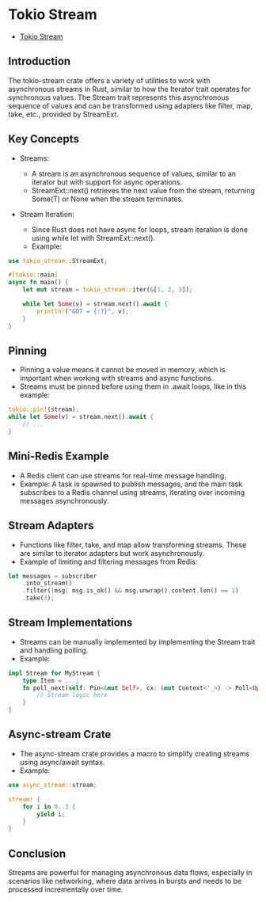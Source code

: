 # Tokio Stream

- [Tokio Stream](#tokio-stream)

## Introduction

The tokio-stream crate offers a variety of utilities to work with asynchronous streams in Rust, similar to how the Iterator trait operates for synchronous values. The Stream trait represents this asynchronous sequence of values and can be transformed using adapters like filter, map, take, etc., provided by StreamExt.

## Key Concepts

- Streams:
  - A stream is an asynchronous sequence of values, similar to an iterator but with support for async operations.
  - StreamExt::next() retrieves the next value from the stream, returning Some(T) or None when the stream terminates.

- Stream Iteration:
  - Since Rust does not have async for loops, stream iteration is done using while let with StreamExt::next().
  - Example:

```rust
use tokio_stream::StreamExt;

#[tokio::main]
async fn main() {
    let mut stream = tokio_stream::iter(&[1, 2, 3]);

    while let Some(v) = stream.next().await {
        println!("GOT = {:?}", v);
    }
}
```

## Pinning

- Pinning a value means it cannot be moved in memory, which is important when working with streams and async functions.
- Streams must be pinned before using them in .await loops, like in this example:

```rust
tokio::pin!(stream);
while let Some(v) = stream.next().await {
    // ...
}
```

## Mini-Redis Example

- A Redis client can use streams for real-time message handling.
- Example: A task is spawned to publish messages, and the main task subscribes to a Redis channel using streams, iterating over incoming messages asynchronously.

## Stream Adapters

- Functions like filter, take, and map allow transforming streams. These are similar to iterator adapters but work asynchronously.
- Example of limiting and filtering messages from Redis:

```rust
let messages = subscriber
    .into_stream()
    .filter(|msg| msg.is_ok() && msg.unwrap().content.len() == 1)
    .take(3);
```

## Stream Implementations

- Streams can be manually implemented by implementing the Stream trait and handling polling.
- Example:

```rust
impl Stream for MyStream {
    type Item = ...;
    fn poll_next(self: Pin<&mut Self>, cx: &mut Context<'_>) -> Poll<Option<Self::Item>> {
        // Stream logic here
    }
}
```

## Async-stream Crate

- The async-stream crate provides a macro to simplify creating streams using async/await syntax.
- Example:

```rust
use async_stream::stream;

stream! {
    for i in 0..3 {
        yield i;
    }
}
```

## Conclusion

Streams are powerful for managing asynchronous data flows, especially in scenarios like networking, where data arrives in bursts and needs to be processed incrementally over time.
